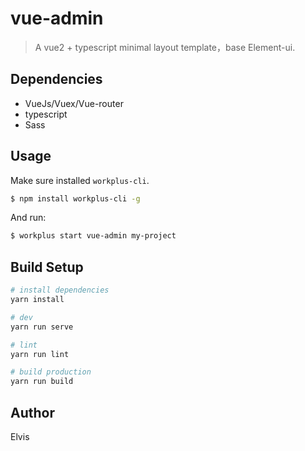 # vue-admin

> A vue2 + typescript minimal layout template，base Element-ui.

## Dependencies

* VueJs/Vuex/Vue-router
* typescript
* Sass

## Usage

Make sure installed `workplus-cli`.

```bash
$ npm install workplus-cli -g
```

And run:

```bash
$ workplus start vue-admin my-project
```

## Build Setup

```bash
# install dependencies
yarn install

# dev
yarn run serve

# lint
yarn run lint

# build production
yarn run build

```

## Author

Elvis